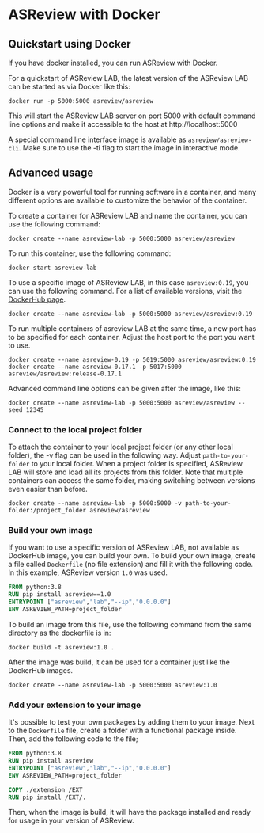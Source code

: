 # ASReview with Docker

## Quickstart using Docker
If you have docker installed, you can run ASReview with Docker.

For a quickstart of ASReview LAB, the latest version of the ASReview LAB can be started as via
Docker like this:

 ```
 docker run -p 5000:5000 asreview/asreview
 ```

This will start the ASReview LAB server on port 5000 with default command line
options and make it accessible to the host at http://localhost:5000

A special command line interface image is available as `asreview/asreview-cli`.
Make sure to use the -ti flag to start the image in interactive mode.


## Advanced usage

Docker is a very powerful tool for running software in a container, and many
different options are available to customize the behavior of the container.

To create a container for ASReview LAB and name the container, you can use the
following command:

```
docker create --name asreview-lab -p 5000:5000 asreview/asreview
```

To run this container, use the following command:

```
docker start asreview-lab
```

To use a specific image of ASReview LAB, in this case `asreview:0.19`, you can
use the following command. For a list of available versions, visit the
[DockerHub page](https://hub.docker.com/r/asreview/asreview/tags/).

```
docker create --name asreview-lab -p 5000:5000 asreview/asreview:0.19
```

To run multiple containers of asreview LAB at the same time, a new port has to be
specified for each container. Adjust the host port to the port you want to use.
```
docker create --name asreview-0.19 -p 5019:5000 asreview/asreview:0.19
docker create --name asreview-0.17.1 -p 5017:5000 asreview/asreview:release-0.17.1
```

Advanced command line options can be given after the image, like this:
```
docker create --name asreview-lab -p 5000:5000 asreview/asreview --seed 12345
```

### Connect to the local project folder

To attach the container to your local project folder (or any other local
folder), the -v flag can be used in the following way. Adjust
`path-to-your-folder` to your local folder. When a project folder is specified,
ASReview LAB will store and load all its projects from this folder.
Note that multiple containers can access the same folder, making switching
between versions even easier than before.

```
docker create --name asreview-lab -p 5000:5000 -v path-to-your-folder:/project_folder asreview/asreview
```

### Build your own image

If you want to use a specific version of ASReview LAB, not available as
DockerHub image, you can build your own. To build your own image, create a file
called `Dockerfile` (no file extension) and fill it with the following code.
In this example, ASReview version `1.0` was used.

```dockerfile
FROM python:3.8
RUN pip install asreview==1.0
ENTRYPOINT ["asreview","lab","--ip","0.0.0.0"]
ENV ASREVIEW_PATH=project_folder
```
To build an image from this file, use the following command from the same
directory as the dockerfile is in:

```
docker build -t asreview:1.0 .
```

After the image was build, it can be used for a container just like the
DockerHub images.
```
docker create --name asreview-lab -p 5000:5000 asreview:1.0
```

### Add your extension to your image

It's possible to test your own packages by adding them to your image. Next to
the `Dockerfile` file, create a folder with a functional package inside. Then,
add the following code to the file;

```dockerfile
FROM python:3.8
RUN pip install asreview
ENTRYPOINT ["asreview","lab","--ip","0.0.0.0"]
ENV ASREVIEW_PATH=project_folder

COPY ./extension /EXT
RUN pip install /EXT/.
```

Then, when the image is build, it will have the package installed and ready for
usage in your version of ASReview.
